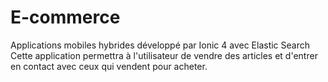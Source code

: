 # E-commerce
Applications mobiles hybrides développé par Ionic 4 avec Elastic Search
Cette application permettra à l'utilisateur de vendre des articles et d'entrer en contact avec ceux qui vendent pour acheter.
